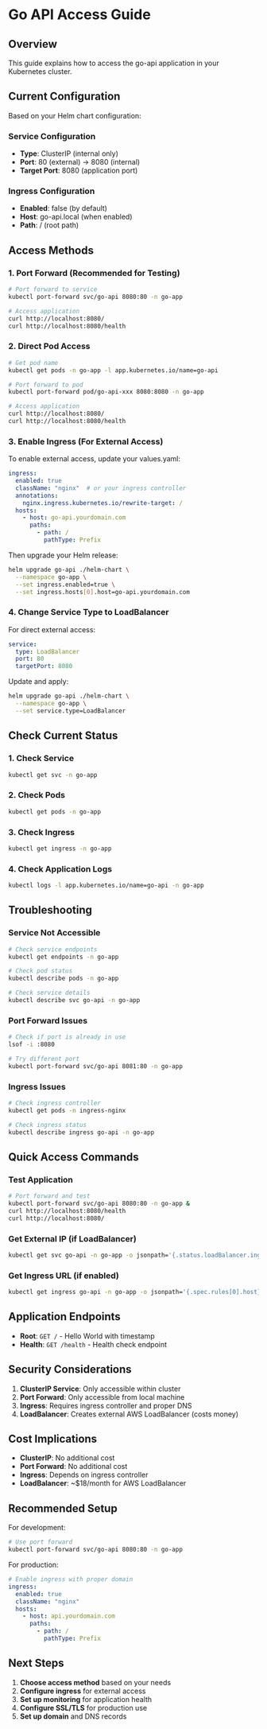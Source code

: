 # Go API Access Guide

## Overview

This guide explains how to access the go-api application in your Kubernetes cluster.

## Current Configuration

Based on your Helm chart configuration:

### Service Configuration
- **Type**: ClusterIP (internal only)
- **Port**: 80 (external) → 8080 (internal)
- **Target Port**: 8080 (application port)

### Ingress Configuration
- **Enabled**: false (by default)
- **Host**: go-api.local (when enabled)
- **Path**: / (root path)

## Access Methods

### 1. Port Forward (Recommended for Testing)

```bash
# Port forward to service
kubectl port-forward svc/go-api 8080:80 -n go-app

# Access application
curl http://localhost:8080/
curl http://localhost:8080/health
```

### 2. Direct Pod Access

```bash
# Get pod name
kubectl get pods -n go-app -l app.kubernetes.io/name=go-api

# Port forward to pod
kubectl port-forward pod/go-api-xxx 8080:8080 -n go-app

# Access application
curl http://localhost:8080/
curl http://localhost:8080/health
```

### 3. Enable Ingress (For External Access)

To enable external access, update your values.yaml:

```yaml
ingress:
  enabled: true
  className: "nginx"  # or your ingress controller
  annotations:
    nginx.ingress.kubernetes.io/rewrite-target: /
  hosts:
    - host: go-api.yourdomain.com
      paths:
        - path: /
          pathType: Prefix
```

Then upgrade your Helm release:

```bash
helm upgrade go-api ./helm-chart \
  --namespace go-app \
  --set ingress.enabled=true \
  --set ingress.hosts[0].host=go-api.yourdomain.com
```

### 4. Change Service Type to LoadBalancer

For direct external access:

```yaml
service:
  type: LoadBalancer
  port: 80
  targetPort: 8080
```

Update and apply:

```bash
helm upgrade go-api ./helm-chart \
  --namespace go-app \
  --set service.type=LoadBalancer
```

## Check Current Status

### 1. Check Service
```bash
kubectl get svc -n go-app
```

### 2. Check Pods
```bash
kubectl get pods -n go-app
```

### 3. Check Ingress
```bash
kubectl get ingress -n go-app
```

### 4. Check Application Logs
```bash
kubectl logs -l app.kubernetes.io/name=go-api -n go-app
```

## Troubleshooting

### Service Not Accessible
```bash
# Check service endpoints
kubectl get endpoints -n go-app

# Check pod status
kubectl describe pods -n go-app

# Check service details
kubectl describe svc go-api -n go-app
```

### Port Forward Issues
```bash
# Check if port is already in use
lsof -i :8080

# Try different port
kubectl port-forward svc/go-api 8081:80 -n go-app
```

### Ingress Issues
```bash
# Check ingress controller
kubectl get pods -n ingress-nginx

# Check ingress status
kubectl describe ingress go-api -n go-app
```

## Quick Access Commands

### Test Application
```bash
# Port forward and test
kubectl port-forward svc/go-api 8080:80 -n go-app &
curl http://localhost:8080/health
curl http://localhost:8080/
```

### Get External IP (if LoadBalancer)
```bash
kubectl get svc go-api -n go-app -o jsonpath='{.status.loadBalancer.ingress[0].ip}'
```

### Get Ingress URL (if enabled)
```bash
kubectl get ingress go-api -n go-app -o jsonpath='{.spec.rules[0].host}'
```

## Application Endpoints

- **Root**: `GET /` - Hello World with timestamp
- **Health**: `GET /health` - Health check endpoint

## Security Considerations

1. **ClusterIP Service**: Only accessible within cluster
2. **Port Forward**: Only accessible from local machine
3. **Ingress**: Requires ingress controller and proper DNS
4. **LoadBalancer**: Creates external AWS LoadBalancer (costs money)

## Cost Implications

- **ClusterIP**: No additional cost
- **Port Forward**: No additional cost
- **Ingress**: Depends on ingress controller
- **LoadBalancer**: ~$18/month for AWS LoadBalancer

## Recommended Setup

For development:
```bash
# Use port forward
kubectl port-forward svc/go-api 8080:80 -n go-app
```

For production:
```yaml
# Enable ingress with proper domain
ingress:
  enabled: true
  className: "nginx"
  hosts:
    - host: api.yourdomain.com
      paths:
        - path: /
          pathType: Prefix
```

## Next Steps

1. **Choose access method** based on your needs
2. **Configure ingress** for external access
3. **Set up monitoring** for application health
4. **Configure SSL/TLS** for production use
5. **Set up domain** and DNS records
